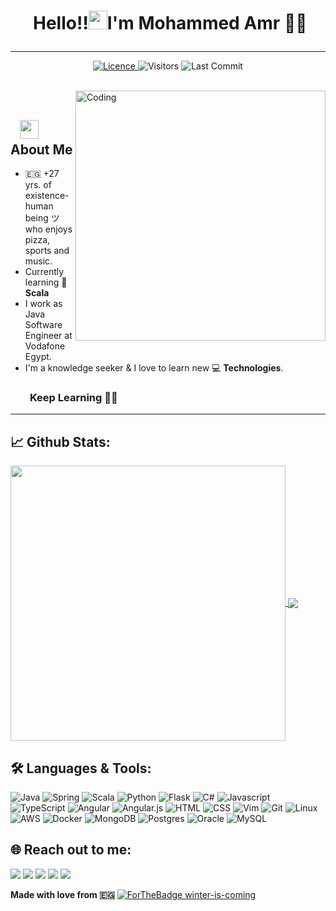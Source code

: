 # <p align="center">️ **Hello!!<img src="https://raw.githubusercontent.com/KarthikNayak024/KarthikNayak024/master/assets/wave.gif" alt="waving hand" width="30px">I'm Mohammed Amr** 🎯️🚀️</p>

---

<p align="center">
<a href="https://github.com/MoAmr/MoAmr/blob/master/LICENCE">
<img alt="Licence" src="https://img.shields.io/github/license/MoAmr/MoAmr?color=brightgreen&label=LICENCE&logo=MIT"/>
</a>
<img alt="Visitors" src="https://komarev.com/ghpvc/?username=MoAmr&style=flat&labelColor=black&logo=github&label=PROFILE+VIEWS&color=29bf12"/>
<img alt="Last Commit" src="https://img.shields.io/github/last-commit/MoAmr/MoAmr?logo=markdown&label=LAST+UPDATE&color=29bf12&style=flat">
</p>
</br>
<img align="right" alt="Coding" width="400" src="https://media.giphy.com/media/Y4ak9Ki2GZCbJxAnJD/giphy.gif">
</br>

## &nbsp; &nbsp;<img src="https://media.giphy.com/media/WUlplcMpOCEmTGBtBW/giphy.gif" width="30"> **About Me**

- 🇪🇬 +27 yrs. of existence-human being ツ who enjoys pizza, sports and music.
- Currently learning 🌱 **Scala**
- I work as Java Software Engineer at Vodafone Egypt. 
- I'm a knowledge seeker & I love to learn new 💻 **Technologies**.

### &nbsp; &nbsp; &nbsp; &nbsp; **Keep Learning** 👨‍🎓️️

---

## 📈 **Github Stats:**

<a href="https://github.com/MoAmr">
<img width="440" align="center" src="https://github-readme-stats.vercel.app/api?username=MoAmr&show_icons=true&include_all_commits=true&theme=blue-green&count_private=true">
</a>
<a href="https://github.com/MoAmr/github-readme-stats">
<img align="center" src="https://github-readme-stats.anuraghazra1.vercel.app/api/top-langs/?username=MoAmr&layout=compact&theme=blue-green" />
</a>

</br>

<!-- ## 🏆 **Github Profile Trophy:**
 <img src="https://github-profile-trophy.vercel.app/?username=MoAmr&column=7&theme=gruvbox"/> -->

## 🛠️ **Languages & Tools:**
![Java](https://img.shields.io/badge/java-%23ED8B00.svg?&style=for-the-badge&logo=java&logoColor=white)
![Spring](https://img.shields.io/badge/spring%20-%236DB33F.svg?&style=for-the-badge&logo=spring&logoColor=white)
![Scala](https://img.shields.io/badge/scala-%23DC322F.svg?&style=for-the-badge&logo=scala&logoColor=white)
![Python](https://img.shields.io/badge/python%20-%2314354C.svg?&style=for-the-badge&logo=python&logoColor=white)
![Flask](https://img.shields.io/badge/flask%20-%23000.svg?&style=for-the-badge&logo=flask&logoColor=white)
![C#](https://img.shields.io/badge/c%23%20-%23239120.svg?&style=for-the-badge&logo=c-sharp&logoColor=white)
![Javascript](https://img.shields.io/badge/-Javascript-ffb400?style=for-the-badge&logo=javascript&logoColor=white)
![TypeScript](https://img.shields.io/badge/typescript%20-%23007ACC.svg?&style=for-the-badge&logo=typescript&logoColor=white)
![Angular](https://img.shields.io/badge/angular%20-%23DD0031.svg?&style=for-the-badge&logo=angular&logoColor=white)
![Angular.js](https://img.shields.io/badge/angular.js%20-%23E23237.svg?&style=for-the-badge&logo=angularjs&logoColor=white)
![HTML](https://img.shields.io/badge/html%20-%23E34F26.svg?&style=for-the-badge&logo=html5&logoColor=white)
![CSS](https://img.shields.io/badge/css%20-%231572B6.svg?&style=for-the-badge&logo=css3&logoColor=white)
![Vim](https://img.shields.io/badge/-VIM-019733?style=for-the-badge&logo=vim)
![Git](https://img.shields.io/badge/git%20-%23F05032.svg?&style=for-the-badge&logo=git&logoColor=white)
![Linux](https://img.shields.io/badge/-linux-FCC624?style=for-the-badge&logo=linux&logoColor=black)
![AWS](https://img.shields.io/badge/AWS%20-%23FF9900.svg?&style=for-the-badge&logo=amazon-aws&logoColor=white)
![Docker](https://img.shields.io/badge/docker%20-%230db7ed.svg?&style=for-the-badge&logo=docker&logoColor=white)
![MongoDB](https://img.shields.io/badge/MongoDB-%234ea94b.svg?&style=for-the-badge&logo=mongodb&logoColor=white)
![Postgres](https://img.shields.io/badge/postgres-%23316192.svg?&style=for-the-badge&logo=postgresql&logoColor=white)
![Oracle](https://img.shields.io/badge/oracle%20-%23F00000.svg?&style=for-the-badge&logo=oracle&logoColor=white)
![MySQL](https://img.shields.io/badge/mysql-%2300f.svg?&style=for-the-badge&logo=mysql&logoColor=white)


## 🌐 **Reach out to me:** ️

[<img src="https://img.shields.io/badge/LinkedIn-mohammedamrkassim?style=for-the-badge&labelColor=black&logo=linkedin&logoColor=0077b5&&color=0077b5"/>][linkedin]
[<img src="https://img.shields.io/badge/Gmail-mohammed.amr.kassim@gmail.com-informational?style=for-the-badge&labelColor=black&logoColor=d14836&logo=gmail&color=d14836"/>][gmail]
[<img src="https://img.shields.io/badge/Github-MoAmr?style=for-the-badge&labelColor=black&logo=github&color=7d88e6"/>][github]
[<img src="https://img.shields.io/badge/Stackoverflow-mohammed-amr?style=for-the-badge&labelColor=black&logo=stackoverflow&logoColor=fe7a16&color=fe7a16"/>][stackoverflow]
[<img src="https://img.shields.io/badge/Twitter-@Mo_ammr?style=for-the-badge&labelColor=black&logo=twitter&logoColor=#1DA1F2&color=1da1f2"/>][twitter]



<!-- ## **Badges:**

</a> <a href="https://archiveprogram.github.com/"><img src="https://raw.githubusercontent.com/acervenky/animated-github-badges/master/assets/acbadge.gif" width="40" height="40"></a>
</a> <a href="https://github.com/pricing"><img src="https://raw.githubusercontent.com/acervenky/animated-github-badges/master/assets/pro.gif" width="40" height="40"></a> -->


**Made with love from 🇪🇬**
[![ForTheBadge winter-is-coming](http://ForTheBadge.com/images/badges/winter-is-coming.svg)](http://ForTheBadge.com)

<!-- Links of Definitions -->

[linkedin]: https://www.linkedin.com/in/mohammedamrkassim
[gmail]: mohammed.amr.kassim@gmail.com 
[stackoverflow]: https://stackoverflow.com/users/14760038/mohammed-amr
[github]: https://github.com/MoAmr
[licence]: https://github.com/MoAmr/MoAmr/blob/master/LICENSE
[twitter]: https://twitter.com/Mo_ammr
